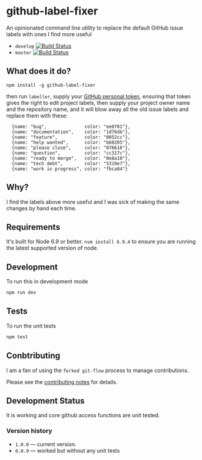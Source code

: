 # github-label-fixer

An opinionated command line utility to replace the default GitHub issue labels with ones I find more useful

* `develop` [![Build Status](https://travis-ci.org/davesag/github-label-fixer.svg?branch=develop)](https://travis-ci.org/davesag/github-label-fixer)
* `master` [![Build Status](https://travis-ci.org/davesag/github-label-fixer.svg?branch=master)](https://travis-ci.org/davesag/github-label-fixer)

## What does it do?

```
npm install -g github-label-fixer
```

then run `labeller`, supply your [GitHub personal token](https://help.github.com/articles/creating-an-access-token-for-command-line-use/), ensuring that token gives the right to edit project labels, then supply your project owner name and the repository name, and it will blow away all the old issue labels and replace them with these:

```
  {name: "bug",              color: "ee0701"},
  {name: "documentation",    color: "1d76db"},
  {name: "feature",          color: "0052cc"},
  {name: "help wanted",      color: "b60205"},
  {name: "please close",     color: "076616"},
  {name: "question",         color: "cc317c"},
  {name: "ready to merge",   color: "0e8a10"},
  {name: "tech debt",        color: "5319e7"},
  {name: "work in progress", color: "fbca04"}
```

## Why?

I find the labels above more useful and I was sick of making the same changes by hand each time.

## Requirements

It's built for Node 6.9 or better. `nvm install 6.9.4` to ensure you are running the latest supported version of node.

## Development

To run this in development mode

```sh
npm run dev
```

## Tests

To run the unit tests

```sh
npm test
```

## Conbtributing

I am a fan of using the `forked git-flow` process to manage contributions.

Please see the [contributing notes](CONTRIBUTING.md) for details.

## Development Status

It is working and core github access functions are unit tested.

### Version history

* `1.0.0` — current version.
* `0.0.9` — worked but without any unit tests
